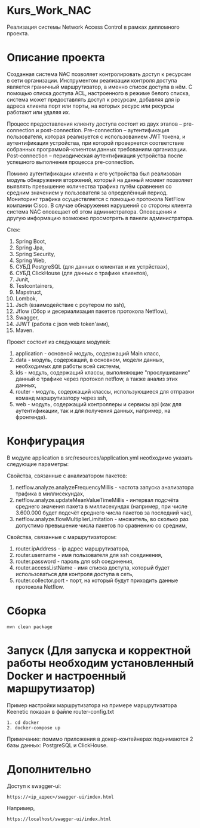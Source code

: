 # Kurs_Work_NAC
Реализация системы Network Access Control в рамках дипломного проекта.
# Описание проекта
Созданная система NAC позволяет контролировать доступ к ресурсам в сети организации. Инструментом реализации контроля доступа является граничный маршрутизатор, а именно список доступа в нём. С помощью списка доступа ACL, настроенного в режиме белого списка, система может предоставлять доступ к ресурсам, добавляя для ip адреса клиента порт или порты, на которых ресурс или ресурсы работают или удаляя их. 

Процесс предоставления клиенту доступа состоит из двух этапов – pre-connection и post-connection. Pre-connection – аутентификация пользователя, которая реализуется с использованием JWT токена, и аутентификация устройства, при которой проверяется соответствие собранных программой-клиентом данных требованиям организации. Post-connection – периодическая аутентификация устройства после успешного выполнения процесса pre-connection. 

Помимо аутентификации клиента и его устройства был реализован модуль обнаружения вторжений, который на данный момент позволяет выявлять превышение количества трафика путём сравнения со средним значением у пользователя за определённый период. Мониторинг трафика осуществляется с помощью протокола NetFlow компании Cisco. В случае обнаружения нарушений со стороны клиента система NAC оповещает об этом администратора. Оповещения и другую информацию возможно просмотреть в панели администратора.

Стек:

1) Spring Boot,
2) Spring Jpa,
3) Spring Security,
4) Spring Web,
5) СУБД PostgreSQL (для данных о клиентах и их устрйствах),
6) СУБД ClickHouse (для данных о трафике клиентов),
7) Junit,
8) Testcontainers,
9) Mapstruct,
10) Lombok,
11) Jsch (взаимодействие с роутером по ssh),
12) Jflow (Сбор и десериализация пакетов протокола Netflow),
13) Swagger,
14) JJWT (работа с json web token'ами),
15) Maven.

Проект состоит из следующих модулей:

1) application - основной модуль, содержащий Main класс,
2) data - модуль, содержащий, в основном, модели данных, необходимых для работы всей системы,
3) ids - модуль, содержащий классы, выполняющие "прослушивание" данный о трафике через протокол netflow, а также анализ этих данных,
4) router - модуль, содержащий классы, использующиеся для отправки команд маршрутизатору через ssh,
5) web - модуль, содержащий контроллеры и сервисы api (как для аутентификации, так и для получения данных, например, на фронтенде).
# Конфигурация
В модуле application в src/resources/application.yml необходимо указать следующие параметры:

Свойства, связанные с анализатором пакетов:

1) netflow.analyze.analyzeFrequencyMillis - частота запуска анализатора трафика в миллисекундах,
2) netflow.analyze.updateMeanValueTimeMillis - интервал подсчёта среднего значения пакета в миллисекундах (например, при числе 3.600.000 будет подсчёт среднего числа пакетов за последний час),
3) netflow.analyze.flowMultiplierLimitation - множитель, во сколько раз допустимо превышение числа пакетов по сравнению со средним,

Свойства, связанные с маршрутизатором:

1) router.ipAddress - ip адрес маршрутизатора,
2) router.username - имя пользователя для ssh соединения,
3) router.password - пароль для ssh соединения,
4) router.accessListName - имя списка доступа, который будет использоваться для контроля доступа в сеть,
5) router.collector.port - порт, на который будут приходить данные протокола Netflow.
# Сборка
    mvn clean package
# Запуск (Для запуска и корректной работы необходим установленный Docker и настроенный маршрутизатор)
Пример настройки маршрутизатора на примере маршрутизатора Keenetic показан в файле router-config.txt

    1. cd docker
    2. docker-compose up
Примечание: помимо приложения в докер-контейнерах поднимаются 2 базы данных: PostgreSQL и ClickHouse.

# Дополнительно
Доступ к swagger-ui:

    https://<ip_адрес>/swagger-ui/index.html 

Например, 

    https://localhost/swagger-ui/index.html
